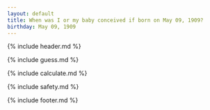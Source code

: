 ```yaml
---
layout: default
title: When was I or my baby conceived if born on May 09, 1909?
birthday: May 09, 1909
---
```


{% include header.md %}

{% include guess.md %}

{% include calculate.md %}

{% include safety.md %}

{% include footer.md %}



